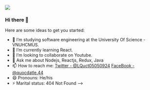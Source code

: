 <img src="https://github-readme-stats.vercel.app/api?username=lequocdatfit&&show_icons=true&title_color=ffffff&icon_color=bb2acf&text_color=daf7dc&bg_color=151515">

### Hi there 👋

Here are some ideas to get you started:

- 🔭 I’m studying software engineering at the University Of Science - VNUHCMUS.
- 🌱 I’m currently learning React.
- 👯 I’m looking to collaborate on Youtube.
- 💬 Ask me about Nodejs, Reactjs, Redux, Java
- 📫 How to reach me:  [Twitter - @LQuct05050924](https://twitter.com/LQuct05050924) [FaceBook - @quocdatle.44](https://www.facebook.com/quocdatle.44/)
- 😄 Pronouns: He/his
- ⚡ Marital status: 404 Not Found
-->


